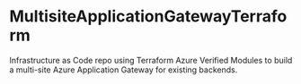 # MultisiteApplicationGatewayTerraform
Infrastructure as Code repo using Terraform Azure Verified Modules to build a multi-site Azure Application Gateway for existing backends.
